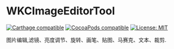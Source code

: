 # WKCImageEditorTool

[![Carthage compatible](https://img.shields.io/badge/Carthage-compatible-4BC51D.svg?style=flat)](https://github.com/Carthage/Carthage#adding-frameworks-to-an-application) [![CocoaPods compatible](https://img.shields.io/cocoapods/v/WKCImageEditorTool.svg?style=flat)](https://cocoapods.org/pods/WKCImageEditorTool) [![License: MIT](https://img.shields.io/cocoapods/l/WKCImageEditorTool.svg?style=flat)](http://opensource.org/licenses/MIT)

图片编辑,滤镜、亮度调节、旋转、画笔、贴图、马赛克、文本、裁剪.
